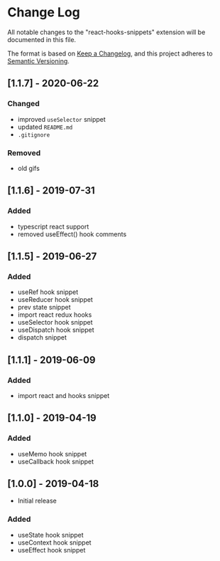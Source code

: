 # Change Log

All notable changes to the "react-hooks-snippets" extension will be documented in this file.

The format is based on [Keep a Changelog](https://keepachangelog.com/en/1.0.0/),
and this project adheres to [Semantic Versioning](https://semver.org/spec/v2.0.0.html).


## [1.1.7] - 2020-06-22

### Changed
- improved `useSelector` snippet
- updated `README.md`
- `.gitignore`

### Removed
- old gifs


## [1.1.6] - 2019-07-31

### Added
- typescript react support
- removed useEffect() hook comments


## [1.1.5] - 2019-06-27

### Added
- useRef hook snippet
- useReducer hook snippet
- prev state snippet
- import react redux hooks
- useSelector hook snippet
- useDispatch hook snippet
- dispatch snippet


## [1.1.1] - 2019-06-09

### Added
- import react and hooks snippet


## [1.1.0] - 2019-04-19

### Added
- useMemo hook snippet
- useCallback hook snippet


## [1.0.0] -  2019-04-18

- Initial release

### Added
- useState hook snippet
- useContext hook snippet
- useEffect hook snippet